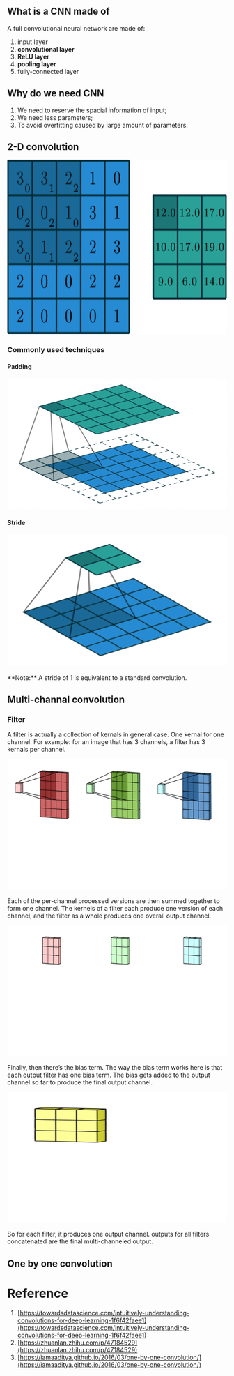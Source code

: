 ## What is a CNN made of
A full convolutional neural network are made of:
1. input layer
2. **convolutional layer**
3. **ReLU layer**
4. **pooling layer**
5. fully-connected layer

## Why do we need CNN
1. We need to reserve the spacial information of input;
2. We need less parameters;
3. To avoid overfitting caused by large amount of parameters.

## 2-D convolution

<div align=center><img width="600" height="400" src="https://raw.githubusercontent.com/SharynHu/picBed/master/FBEB8B9C-513C-42DD-BA14-3ADC1E4C4144.gif"/></div>

### Commonly used techniques
#### Padding
<div align=center><img width="700" height="300" src="https://raw.githubusercontent.com/SharynHu/picBed/master/1_1okwhewf5KCtIPaFib4XaA.gif"/></div>

#### Stride

<div align=center><img width="700" height="300" src="https://raw.githubusercontent.com/SharynHu/picBed/master/57EEC4CF-CCAE-474B-8227-7E6AB3D0E7F2.gif"/></div>
<br>
**Note:** A stride of 1 is equivalent to a standard convolution.


## Multi-channal convolution
### Filter
A filter is actually a collection of kernals in general case.
One kernal for one channel.
For example:
for an image that has 3 channels, a filter has 3 kernals per channel.
<div align=center><img width="700" height="300" src="https://raw.githubusercontent.com/SharynHu/picBed/master/5D0EF5F7-4C9B-47B2-B142-268F211C69D6.gif"/></div>

Each of the per-channel processed versions are then summed together to form one channel. The kernels of a filter each produce one version of each channel, and the filter as a whole produces one overall output channel.

<div align=center><img width="700" height="300" src="https://raw.githubusercontent.com/SharynHu/picBed/master/074409D9-2155-4EE6-8A59-912895C8D5CC.gif"/></div>

Finally, then there’s the bias term. The way the bias term works here is that each output filter has one bias term. The bias gets added to the output channel so far to produce the final output channel.

<div align=center><img width="700" height="300" src="https://raw.githubusercontent.com/SharynHu/picBed/master/A46A9F9B-E39E-4827-9A86-ECED31387308.gif"/></div>

So for each filter, it produces one output channel. outputs for all filters concatenated are the final multi-channeled output.

## One by one convolution

# Reference
1. [https://towardsdatascience.com/intuitively-understanding-convolutions-for-deep-learning-1f6f42faee1](https://towardsdatascience.com/intuitively-understanding-convolutions-for-deep-learning-1f6f42faee1)
2. [https://zhuanlan.zhihu.com/p/47184529](https://zhuanlan.zhihu.com/p/47184529)
3. [https://iamaaditya.github.io/2016/03/one-by-one-convolution/](https://iamaaditya.github.io/2016/03/one-by-one-convolution/)
